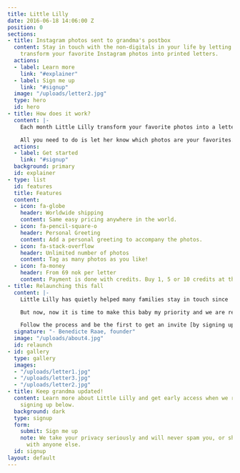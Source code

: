 ```yaml
---
title: Little Lilly
date: 2016-06-18 14:06:00 Z
position: 0
sections:
- title: Instagram photos sent to grandma's postbox
  content: Stay in touch with the non-digitals in your life by letting Little Lilly
    transform your favorite Instagram photos into printed letters.
  actions:
  - label: Learn more
    link: "#explainer"
  - label: Sign me up
    link: "#signup"
  image: "/uploads/letter2.jpg"
  type: hero
  id: hero
- title: How does it work?
  content: |-
    Each month Little Lilly transform your favorite photos into a letter. She also prints and ships the letter(s) for you.

    All you need to do is let her know which photos are your favorites. You do this by including #lillygram in the caption or adding #lillygram as a comment.
  actions:
  - label: Get started
    link: "#signup"
  background: primary
  id: explainer
- type: list
  id: features
  title: Features
  content:
  - icon: fa-globe
    header: Worldwide shipping
    content: Same easy pricing anywhere in the world.
  - icon: fa-pencil-square-o
    header: Personal Greeting
    content: Add a personal greeting to accompany the photos.
  - icon: fa-stack-overflow
    header: Unlimited number of photos
    content: Tag as many photos as you like!
  - icon: fa-money
    header: From 69 nok per letter
    content: Payment is done with credits. Buy 1, 5 or 10 credits at the time.
- title: Relaunching this fall
  content: |-
    Little Lilly has quietly helped many families stay in touch since  2013.  This suited me fine while taking time for my first born, Lillian.

    But now, now it is time to make this baby my priority and we are relaunching in august with an upgraded product.

    Follow the process and be the first to get an invite [by signing up today](#signup).
  signature: "- Benedicte Raae, founder"
  image: "/uploads/about4.jpg"
  id: relaunch
- id: gallery
  type: gallery
  images:
  - "/uploads/letter1.jpg"
  - "/uploads/letter3.jpg"
  - "/uploads/letter2.jpg"
- title: Keep grandma updated!
  content: Learn more about Little Lilly and get early access when we relaunch by
    signing up below.
  background: dark
  type: signup
  form:
    submit: Sign me up
    note: We take your privacy seriously and will never spam you, or share your e-mail
      with anyone else.
  id: signup
layout: default
---
```


